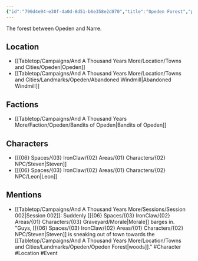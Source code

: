 ```yaml
---
{"id":"790d4e94-e30f-4a0d-8d51-b6e358e2d870","title":"Opeden Forest","publish":true,"date_created":"Tuesday, March 21st 2023, 12:54:51 pm","date_modified":"Saturday, March 30th 2024, 11:24:43 pm","path":"Tabletop/Campaigns/And A Thousand Years More/Location/Towns and Cities/Landmarks/Opeden/Opeden Forest.md","permalink":"/tabletop/campaigns/and-a-thousand-years-more/location/towns-and-cities/landmarks/opeden/opeden-forest/","PassFrontmatter":true}
---
```



The forest between Opeden and Narre.

## Location

- [[Tabletop/Campaigns/And A Thousand Years More/Location/Towns and Cities/Opeden\|Opeden]]
- [[Tabletop/Campaigns/And A Thousand Years More/Location/Towns and Cities/Landmarks/Opeden/Abandoned Windmill\|Abandoned Windmill]]

## Factions

- [[Tabletop/Campaigns/And A Thousand Years More/Faction/Opeden/Bandits of Opeden\|Bandits of Opeden]]

## Characters

- [[{06} Spaces/{03} IronClaw/{02} Areas/{01} Characters/{02} NPC/Steven\|Steven]]
- [[{06} Spaces/{03} IronClaw/{02} Areas/{01} Characters/{02} NPC/Leon\|Leon]]

## Mentions

- [[Tabletop/Campaigns/And A Thousand Years More/Sessions/Session 002\|Session 002]]: Suddenly [[{06} Spaces/{03} IronClaw/{02} Areas/{01} Characters/{03} Graveyard/Morale\|Morale]] barges in. "Guys, [[{06} Spaces/{03} IronClaw/{02} Areas/{01} Characters/{02} NPC/Steven\|Steven]] is sneaking out of town towards the [[Tabletop/Campaigns/And A Thousand Years More/Location/Towns and Cities/Landmarks/Opeden/Opeden Forest\|woods]]." #Character #Location #Event

